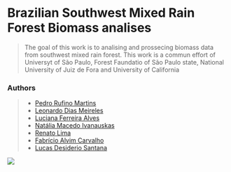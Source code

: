 
# Brazilian Southwest Mixed Rain Forest Biomass analises



> The goal of this work is to analising and prossecing biomass data from southwest mixed rain forest.
> This work is a commun effort of Universyt of São Paulo, Forest Faundatio of São Paulo state, National University of Juiz de Fora and University of California

### Authors
> * [Pedro Rufino Martins](https://orcid.org/0000-0001-7852-1410) 
> * [Leonardo Dias Meireles](https://orcid.org/0000-0001-5723-0593)
> * [Luciana Ferreira Alves](https://orcid.org/0000-0002-8944-1851)
> * [Natália Macedo Ivanauskas](https://search.scielo.org/?lang=en&q=au:IVANAUSKAS,+NATALIA+MACEDO)
> * [Renato Lima]()
> * [Fabrício Alvim Carvalho](https://orcid.org/0000-0001-7301-9448)
> * [Lucas Desiderio Santana]() 


<!-- badges: start -->

<!-- badges: end -->

  ![](https://conexaoplaneta.com.br/wp-content/uploads/2020/06/1_Floresta-com-arauc%C3%A1ria-Turvo-PR.jpg)

